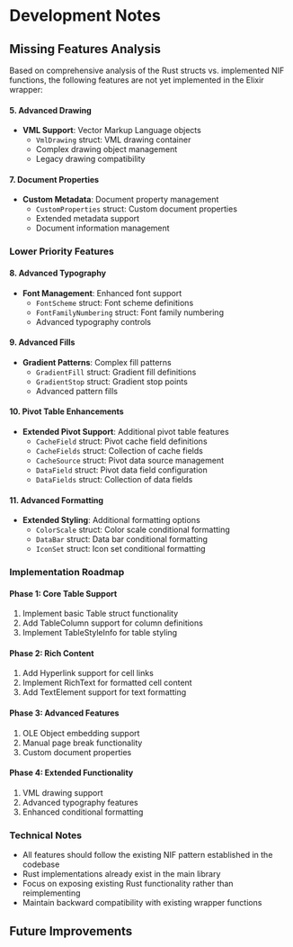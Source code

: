 # Development Notes

## Missing Features Analysis

Based on comprehensive analysis of the Rust structs vs. implemented NIF functions, the following features are not yet implemented in the Elixir wrapper:

#### 5. Advanced Drawing

- **VML Support**: Vector Markup Language objects
  - `VmlDrawing` struct: VML drawing container
  - Complex drawing object management
  - Legacy drawing compatibility

#### 7. Document Properties

- **Custom Metadata**: Document property management
  - `CustomProperties` struct: Custom document properties
  - Extended metadata support
  - Document information management

### Lower Priority Features

#### 8. Advanced Typography

- **Font Management**: Enhanced font support
  - `FontScheme` struct: Font scheme definitions
  - `FontFamilyNumbering` struct: Font family numbering
  - Advanced typography controls

#### 9. Advanced Fills

- **Gradient Patterns**: Complex fill patterns
  - `GradientFill` struct: Gradient fill definitions
  - `GradientStop` struct: Gradient stop points
  - Advanced pattern fills

#### 10. Pivot Table Enhancements

- **Extended Pivot Support**: Additional pivot table features
  - `CacheField` struct: Pivot cache field definitions
  - `CacheFields` struct: Collection of cache fields
  - `CacheSource` struct: Pivot data source management
  - `DataField` struct: Pivot data field configuration
  - `DataFields` struct: Collection of data fields

#### 11. Advanced Formatting

- **Extended Styling**: Additional formatting options
  - `ColorScale` struct: Color scale conditional formatting
  - `DataBar` struct: Data bar conditional formatting
  - `IconSet` struct: Icon set conditional formatting

### Implementation Roadmap

#### Phase 1: Core Table Support

1. Implement basic Table struct functionality
2. Add TableColumn support for column definitions
3. Implement TableStyleInfo for table styling

#### Phase 2: Rich Content

1. Add Hyperlink support for cell links
2. Implement RichText for formatted cell content
3. Add TextElement support for text formatting

#### Phase 3: Advanced Features

1. OLE Object embedding support
2. Manual page break functionality
3. Custom document properties

#### Phase 4: Extended Functionality

1. VML drawing support
2. Advanced typography features
3. Enhanced conditional formatting

### Technical Notes

- All features should follow the existing NIF pattern established in the codebase
- Rust implementations already exist in the main library
- Focus on exposing existing Rust functionality rather than reimplementing
- Maintain backward compatibility with existing wrapper functions

## Future Improvements
